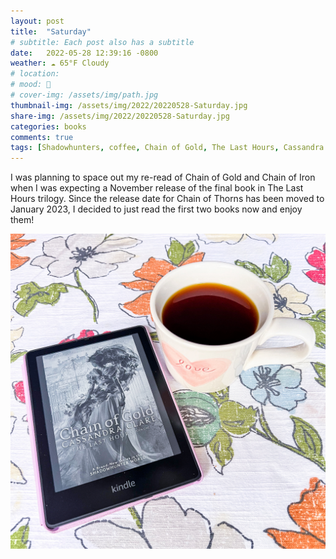 ```yaml
---
layout: post
title:  "Saturday"
# subtitle: Each post also has a subtitle
date:   2022-05-28 12:39:16 -0800
weather: ☁️ 65°F Cloudy
# location: 
# mood: 🥰
# cover-img: /assets/img/path.jpg
thumbnail-img: /assets/img/2022/20220528-Saturday.jpg
share-img: /assets/img/2022/20220528-Saturday.jpg
categories: books
comments: true
tags: [Shadowhunters, coffee, Chain of Gold, The Last Hours, Cassandra Clare]
---
```


I was planning to space out my re-read of Chain of Gold and Chain of Iron when I was expecting a November release of the final book in The Last Hours trilogy. Since the release date for Chain of Thorns has been moved to January 2023, I decided to just read the first two books now and enjoy them!

![Chain of Gold and Coffee](/assets/img/2022/20220528-Saturday.jpg)